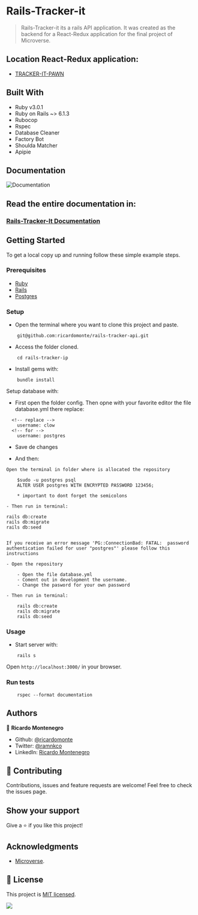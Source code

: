 
# Rails-Tracker-it

> Rails-Tracker-it its a rails API application. It was created as the backend for a React-Redux application for the final project of Microverse.

## Location React-Redux application:
- [TRACKER-IT-PAWN](https://tracker-it-pawn.herokuapp.com/)

## Built With

- Ruby v3.0.1
- Ruby on Rails ~> 6.1.3
- Rubocop
- Rspec
- Database Cleaner
- Factory Bot
- Shoulda Matcher
- Apipie

## Documentation

![Documentation](https://media.giphy.com/media/cVGrkdyh6Y4IAOLotr/giphy.gif)

## Read the entire documentation in:

 ### [Rails-Tracker-It Documentation](https://tracker-tracker-api-fp.herokuapp.com/apipie)




## Getting Started

To get a local copy up and running follow these simple example steps.

### Prerequisites

- [Ruby](https://www.ruby-lang.org/en/downloads/)
- [Rails](http://railsinstaller.org/en)
- [Postgres](https://www.postgresql.org/download/)

### Setup

- Open the terminal where you want to clone this project and paste.

```
    git@github.com:ricardomonte/rails-tracker-api.git
```

- Access the folder cloned.

```
    cd rails-tracker-ip
```

- Install gems with:

```
    bundle install
```

Setup database with:

- First open the folder config. Then opne with your favorite editor the file database.yml there replace:


```
  <!-- replace -->
    username: clow
  <!-- for -->
    username: postgres
```
- Save de changes

- And then:

```
Open the terminal in folder where is allocated the repository

    $sudo -u postgres psql
    ALTER USER postgres WITH ENCRYPTED PASSWORD 123456;
    
    * important to dont forget the semicolons

- Then run in terminal:

```
    rails db:create
    rails db:migrate
    rails db:seed
```

If you receive an error message 'PG::ConnectionBad: FATAL:  password authentication failed for user "postgres"' please follow this instructions

- Open the repository

    - Open the file database.yml
    - Coment out in development the username.
    - Change the pasword for your own password

- Then run in terminal:

    rails db:create
    rails db:migrate
    rails db:seed
```

### Usage

- Start server with:

```
    rails s
```

Open `http://localhost:3000/` in your browser.

### Run tests

```
    rspec --format documentation
```

## Authors

👤 **Ricardo Montenegro**

- Github: [@ricardomonte](https://github.com/ricardomonte)
- Twitter: [@ramnkco](https://twitter.com/ramnkco)
- LinkedIn: [Ricardo Montenegro](https://www.linkedin.com/in/ricantomontenegro/)

## 🤝 Contributing

Contributions, issues and feature requests are welcome!
Feel free to check the issues page.

## Show your support

Give a ⭐️ if you like this project!

## Acknowledgments

- [Microverse](https://www.microverse.org/).

## 📝 License

This project is [MIT licensed](LICENSE).

![](https://img.shields.io/badge/Microverse-blueviolet)
